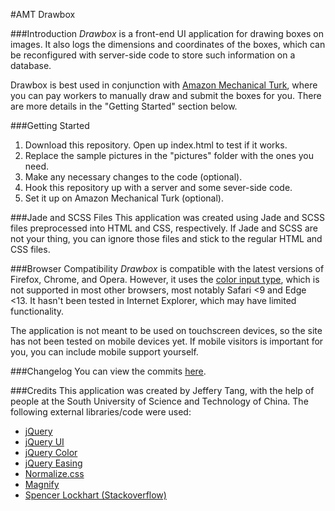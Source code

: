 #AMT Drawbox

###Introduction
*Drawbox* is a front-end UI application for drawing boxes on images. It also logs the dimensions and coordinates of the boxes, which can be reconfigured with server-side code to store such information on a database.

Drawbox is best used in conjunction with [Amazon Mechanical Turk][1], where you can pay workers to manually draw and submit the boxes for you. There are more details in the "Getting Started" section below.

###Getting Started
1. Download this repository. Open up index.html to test if it works.
2. Replace the sample pictures in the "pictures" folder with the ones you need.
3. Make any necessary changes to the code (optional).
4. Hook this repository up with a server and some sever-side code.
5. Set it up on Amazon Mechanical Turk (optional).

###Jade and SCSS Files
This application was created using Jade and SCSS files preprocessed into HTML and CSS, respectively. If Jade and SCSS are not your thing, you can ignore those files and stick to the regular HTML and CSS files.

###Browser Compatibility
*Drawbox* is compatible with the latest versions of Firefox, Chrome, and Opera. However, it uses the [color input type][2], which is not supported in most other browsers, most notably Safari <9 and Edge <13. It hasn't been tested in Internet Explorer, which may have limited functionality.

The application is not meant to be used on touchscreen devices, so the site has not been tested on mobile devices yet. If mobile visitors is important for you, you can include mobile support yourself.

###Changelog
You can view the commits [here][3].

###Credits
This application was created by Jeffery Tang, with the help of people at the South University of Science and Technology of China. The following external libraries/code were used:
- [jQuery][4]
- [jQuery UI][5]
- [jQuery Color][6]
- [jQuery Easing][7]
- [Normalize.css][8]
- [Magnify][9]
- [Spencer Lockhart (Stackoverflow)][10]

[1]: https://www.mturk.com/mturk/welcome
[2]: http://caniuse.com/#search=color
[3]: https://github.com/projeffboy/amt-drawbox/commits/master
[4]: http://jquery.com/download/
[5]: http://jqueryui.com/download/
[6]: https://github.com/jquery/jquery-color/
[7]: http://gsgd.co.uk/sandbox/jquery/easing/
[8]: https://necolas.github.io/normalize.css/
[9]: https://github.com/thdoan/magnify
[10]: http://stackoverflow.com/questions/17408010/drawing-a-rectangle-using-click-mouse-move-and-click
